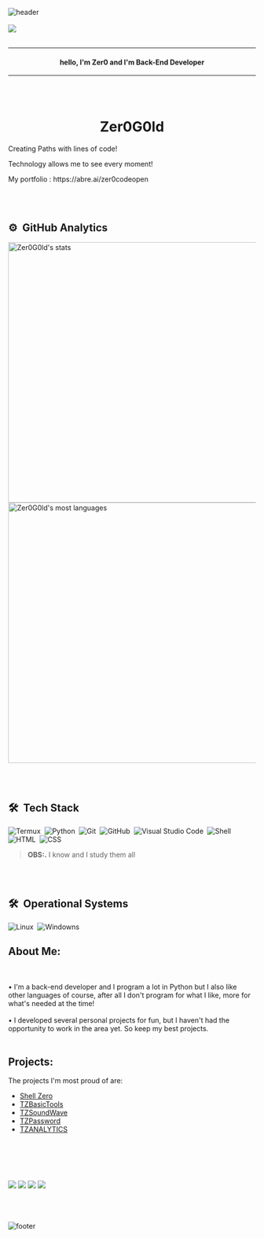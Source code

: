 ![header](https://capsule-render.vercel.app/api?type=wave&color=gradient&height=150&section=header)
<br><br>
<img src="https://img.shields.io/static/v1?label=Blog&message=Zer0G0ld&color=7159c1&style=for-the-badge&logo=ghost" href="https://www.linkedin.com/in/matheus-torres-b7314b234/"/>
<br><br>

-----
<h4 align="center"> 
	hello, I'm Zer0 and I'm Back-End Developer
</h4>

-------
<br><br>
<h1 align="center">Zer0G0ld</h1>
<p align=center">Creating Paths with lines of code!</p>
<p align=center">Technology allows me to see every moment!</p>
<p aling="center">My portfolio : https://abre.ai/zer0codeopen </p>

<br><br>

## ⚙️ &nbsp;GitHub Analytics

<p align="left">
<img width="530em" src="https://github-readme-stats.vercel.app/api?username=Zer0G0ld&show_icons=true&theme=vision-friendly-dark" alt="Zer0G0ld's stats"/>
<img width="530em" src="https://github-readme-stats.vercel.app/api/top-langs/?username=Zer0G0ld&layout=compact&theme=vision-friendly-dark" alt="Zer0G0ld's most languages"/>
</p>

<br></br>
## 🛠 &nbsp;Tech Stack

![Termux](https://img.shields.io/badge/-Termux-05122A?style=flat&logo=termux)&nbsp;
![Python](https://img.shields.io/badge/-Python-05122A?style=flat&logo=python)&nbsp;
![Git](https://img.shields.io/badge/-Git-05122A?style=flat&logo=git)&nbsp;
![GitHub](https://img.shields.io/badge/-GitHub-05122A?style=flat&logo=github)&nbsp;
![Visual Studio Code](https://img.shields.io/badge/-Visual%20Studio%20Code-05122A?style=flat&logo=visual-studio-code&logoColor=007ACC)&nbsp;
![Shell](https://img.shields.io/badge/-Shell-05122A?style=flat&logo=Shell)&nbsp;
![HTML](https://img.shields.io/badge/-HTML-05122A?style=flat&logo=HTML5)&nbsp;
![CSS](https://img.shields.io/badge/-CSS-05122A?style=flat&logo=CSS3&logoColor=1572B6)&nbsp;

> **OBS:.** I know and I study them all

<br></br>
## 🛠 &nbsp;Operational Systems
![Linux](https://img.shields.io/badge/-Linux-05122A?style=flat&logo=linux)&nbsp;
![Windowns](https://img.shields.io/badge/-Windows-05122A?style=flat&logo=windows)&nbsp;

## About Me:
<br><br>
• I'm a back-end developer and I program a lot in Python but I also like other languages ​​of course, after all I don't program for what I like, more for what's needed at the time!
<br><br>
• I developed several personal projects for fun, but I haven't had the opportunity to work in the area yet. So keep my best projects.
<br><br>
## Projects:
The projects I'm most proud of are:
- [Shell Zero](https://github.com/Zer0G0ld/ShellZero)
- [TZBasicTools](https://github.com/Zer0G0ld/TZBasicTools)
- [TZSoundWave](https://github.com/Zer0G0ld/TZSoundwave)
- [TZPassword](https://github.com/Zer0G0ld/TZPassword)
- [TZANALYTICS](https://github.com/Zer0G0ld/TZANALYTICS)

<br><br>
<div>
<br><br>
  <a href="https://www.instagram.com/CodeOpen/" target="_blank"><img src="https://img.shields.io/badge/-Instagram-%23E4405F?style=for-the-badge&logo=instagram&logoColor=white" target="_blank"></a>
   <a href="https://discord.com/channels/@me" target="_blank"><img src="https://img.shields.io/badge/Discord-7289DA?style=for-the-badge&logo=discord&logoColor=white" target="_blank"></a> 
   <a href = "mailto: matheus321trabalho/gmail.com"><img src="https://img.shields.io/badge/-Gmail-%23333?style=for-the-badge&logo=gmail&logoColor=white" target="_blank"></a>
  <a href="https://www.linkedin.com/mwlite/in/matheus-torres-b7314b234" target="_blank"><img src="https://img.shields.io/badge/-LinkedIn-%230077B5?style=for-the-badge&logo=linkedin&logoColor=white" target="_blank"></a>
<br><br>
</div>
<br><br>


![footer](https://capsule-render.vercel.app/api?type=wave&color=gradient&height=150&section=footer)

